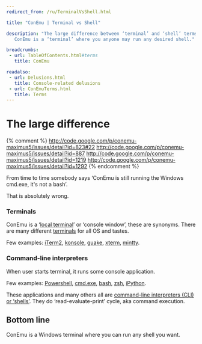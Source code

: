 ```yaml
---
redirect_from: /ru/TerminalVsShell.html

title: "ConEmu | Terminal vs Shell"

description: "The large difference between ‘terminal’ and ‘shell’ terms.
   ConEmu is a ‘terminal’ where you anyone may run any desired shell."

breadcrumbs:
 - url: TableOfContents.html#terms
   title: ConEmu

readalso:
 - url: Delusions.html
   title: Console-related delusions
 - url: ConEmuTerms.html
   title: Terms
---
```


# The large difference

{% comment %}
http://code.google.com/p/conemu-maximus5/issues/detail?id=823#22
http://code.google.com/p/conemu-maximus5/issues/detail?id=887
http://code.google.com/p/conemu-maximus5/issues/detail?id=1219
http://code.google.com/p/conemu-maximus5/issues/detail?id=1292
{% endcomment %}

From time to time somebody says ‘ConEmu is still running the Windows cmd.exe, it's not a bash’.

That is absolutely wrong.


### Terminals

ConEmu is a ‘[local terminal](http://en.wikipedia.org/wiki/Terminal_emulator)’ or ‘console window’, these are synonyms.
There are many different [terminals](http://en.wikipedia.org/wiki/List_of_terminal_emulators) for all OS and tastes.

Few examples: [iTerm2](http://en.wikipedia.org/wiki/ITerm2), [konsole](http://en.wikipedia.org/wiki/Konsole),
[guake](http://en.wikipedia.org/wiki/Guake), [xterm](http://en.wikipedia.org/wiki/Xterm),
[mintty](http://en.wikipedia.org/wiki/Mintty).


### Command-line interpreters

When user starts terminal, it runs some console application.

Few examples: [Powershell](http://en.wikipedia.org/wiki/Windows_PowerShell), [cmd.exe](http://en.wikipedia.org/wiki/Cmd.exe),
[bash](http://en.wikipedia.org/wiki/Bash_(Unix_shell)), [zsh](http://en.wikipedia.org/wiki/Z_shell),
[iPython](http://en.wikipedia.org/wiki/IPython).

These applications and many others all are
[command-line interpreters (CLI) or ‘shells’](http://en.wikipedia.org/wiki/List_of_command-line_interpreters).
They do ‘read-evaluate-print’ cycle, aka command execution.


## Bottom line
ConEmu is a Windows terminal where you can run any shell you want.
